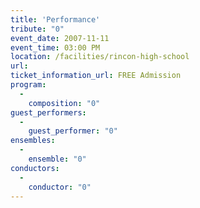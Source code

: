 ```yaml
---
title: 'Performance'
tribute: "0"
event_date: 2007-11-11
event_time: 03:00 PM
location: /facilities/rincon-high-school
url: 
ticket_information_url: FREE Admission
program: 
  -
    composition: "0"
guest_performers: 
  -
    guest_performer: "0"
ensembles: 
  -
    ensemble: "0"
conductors: 
  -
    conductor: "0"
---
```

